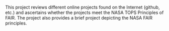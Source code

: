 This project reviews different online projects found on the Internet (github, etc.) and ascertains whether the projects meet the NASA TOPS Principles of FAIR. 
The project also provides a brief project depicting the NASA FAIR principles. 

